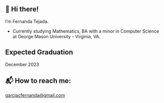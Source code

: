  ## 👋 Hi there! 

I’m Fernanda Tejada.

* Currently studying Mathematics, BA with a minor in Computer Science at George Mason University - Virginia, VA.

## Expected Graduation
December 2023

## :mailbox_with_mail: How to reach me:
garciacfernanda@gmail.com

<!---
fegarciatejada/fegarciatejada is a ✨ special ✨ repository because its `README.md` (this file) appears on your GitHub profile.
You can click the Preview link to take a look at your changes.
--->
